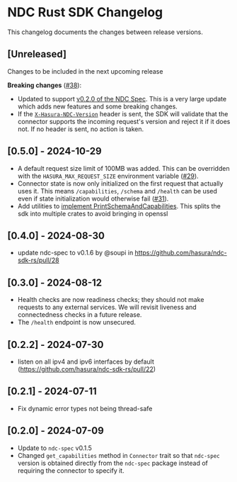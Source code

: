 # NDC Rust SDK Changelog

This changelog documents the changes between release versions.

## [Unreleased]

Changes to be included in the next upcoming release

**Breaking changes** ([#38](https://github.com/hasura/ndc-sdk-rs/pull/38)):
- Updated to support [v0.2.0 of the NDC Spec](https://hasura.github.io/ndc-spec/specification/changelog.html#020). This is a very large update which adds new features and some breaking changes.
- If the [`X-Hasura-NDC-Version`](https://hasura.github.io/ndc-spec/specification/versioning.html) header is sent, the SDK will validate that the connector supports the incoming request's version and reject it if it does not. If no header is sent, no action is taken.

## [0.5.0] - 2024-10-29

- A default request size limit of 100MB was added. This can be overridden with the `HASURA_MAX_REQUEST_SIZE` environment variable ([#29](https://github.com/hasura/ndc-sdk-rs/pull/29)).
- Connector state is now only initialized on the first request that actually uses it. This means `/capabilities`, `/schema` and `/health` can be used even if state initialization would otherwise fail ([#31](https://github.com/hasura/ndc-sdk-rs/pull/31)).
- Add utilities to [implement PrintSchemaAndCapabilities](https://github.com/hasura/ndc-sdk-rs/pull/34). This splits the sdk into multiple crates to avoid bringing in openssl

## [0.4.0] - 2024-08-30

- update ndc-spec to v0.1.6 by @soupi in https://github.com/hasura/ndc-sdk-rs/pull/28

## [0.3.0] - 2024-08-12

- Health checks are now readiness checks; they should not make requests to any external services. We will revisit liveness and connectedness checks in a future release.
- The `/health` endpoint is now unsecured.

## [0.2.2] - 2024-07-30

- listen on all ipv4 and ipv6 interfaces by default (https://github.com/hasura/ndc-sdk-rs/pull/22)

## [0.2.1] - 2024-07-11

- Fix dynamic error types not being thread-safe

## [0.2.0] - 2024-07-09

- Update to `ndc-spec` v0.1.5
- Changed `get_capabilities` method in `Connector` trait so that `ndc-spec` version is obtained directly from the `ndc-spec` package instead of requiring the connector to specify it.
